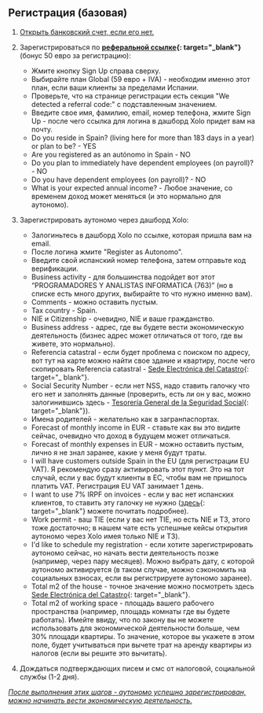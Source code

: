 ## Регистрация (базовая)

1. [Открыть банковский счет, если его нет.](#какой-банковский-счет-и-какой-банк-использовать)

2. Зарегистрироваться по **[реферальной ссылке](https://bit.ly/xolosignup){:
   target="_blank"}** (бонус 50 евро за регистрацию):
    - Жмите кнопку Sign Up справа сверху.
    - Выбирайте план Global (59 евро + IVA) - необходим именно этот план,
      если ваши клиенты за пределами Испании.
    - Проверьте, что на странице регистрации есть секция "We detected a
      referral code:" с подставленным значением.
    - Введите свое имя, фамилию, email, номер телефона, жмите Sign Up - после
      чего ссылка для логина в дашборд Xolo придет вам на почту.
    - Do you reside in Spain? (living here for more than 183 days in a year)
      or plan to be? - YES
    - Are you registered as an autónomo in Spain - NO
    - Do you plan to immediately have dependent employees (on payroll)? - NO
    - Do you have dependent employees (on payroll)? - NO
    - What is your expected annual income? - Любое значение, со временем
      доход может меняться (и это нормально для аутономо).

3. Зарегистрировать аутономо через дашборд Xolo:
    - Залогиньтесь в дашборд Xolo по ссылке, которая пришла вам на email.
    - После логина жмите "Register as Autonomo".
    - Введите свой испанский номер телефона, затем отправьте код верификации.
    - Business activity - для большинства подойдет вот этот “PROGRAMADORES Y
      ANALISTAS INFORMATICA (763)” (но в списке есть много других,
      выбирайте то что нужно именно вам).
    - Comments - можно оставить пустым.
    - Tax country - Spain.
    - NIE и Citizenship - очевидно, NIE и ваше гражданство.
    - Business address - адрес, где вы будете вести экономическую
      деятельность (бизнес адрес может отличаться от того, где вы живете, это
      нормально).
    - Referencia catastral - если будет проблема с поиском по адресу, вот тут
      на карте можно найти свое здание и квартиру, после чего
      скопировать Referencia
      catastral - [Sede Electrónica del Catastro](https://www1.sedecatastro.gob.es/cartografia/mapa.aspx){:
      target="_
      blank"}.
    - Social Security Number - если нет NSS, надо ставить галочку что его нет
      и заполнять данные (проверить, есть ли он у вас, можно
      залогинившись
      здесь - [Tesorería General de la Seguridad Social](https://portal.seg-social.gob.es/wps/portal/importass/importass/bienvenida){:
      target="_blank"}).
    - Имена родителей - желательно как в загранпаспортах.
    - Forecast of monthly income in EUR - ставьте как вы это видите сейчас,
      очевидно что доход в будущем может отличаться.
    - Forecast of monthly expenses in EUR - можно оставить пустым, лично я не
      знал заранее, какие у меня будут траты.
    - I will have customers outside Spain in the EU (для регистрации EU VAT).
      Я рекомендую сразу активировать этот пункт. Это на тот
      случай, если у вас будут клиенты в ЕС, чтобы вам не пришлось платить
      VAT. Регистрация EU VAT занимает 1 день.
    - I want to use 7% IRPF on invoices - если у вас нет испанских клиентов,
      то ставить эту галочку не
      нужно ([здесь](https://www.xolo.io/es-en/faq/xolo-spain/category/platform/article/can-i-make-invoices-with-7-irpf-personal-income-tax-withhold){:
      target="_blank"}
      можете почитать
      подробнее).
    - Work permit - ваш TIE (если у вас нет TIE, но есть NIE и ТЗ, этого тоже
      достаточно; в нашем чате есть успешные кейсы открытия аутономо через
      Xolo имея только NIE и ТЗ).
    - I'd like to schedule my registration - если хотите зарегистрировать
      аутономо сейчас, но начать вести деятельность позже (например,
      через пару месяцев). Можно выбрать дату, с которой аутономо
      активируется (в таком случае, можно сэкономить на социальных взносах,
      если
      вы регистрируете аутономо заранее).
    - Total m2 of the house - точное значение можно посмотреть
      здесь [Sede Electrónica del Catastro](https://www1.sedecatastro.gob.es/cartografia/mapa.aspx){:
      target="_blank"}.
    - Total m2 of working space - площадь вашего рабочего пространства
      (например, площадь комнаты где вы будете работать). Имейте ввиду,
      что по закону вы не можете использовать для экономической деятельности
      больше, чем 30% площади квартиры. То значение, которое вы
      укажете в этом поле, будет учитываться при вычете трат на аренду
      квартиры из налогов (если вы решите это вычитать).

4. Дождаться подтверждающих писем и смс от налоговой, социальной службы (1-2
   дня).

*<u>После выполнения этих шагов - аутономо успешно зарегистрирован, можно
начинать вести экономическую деятельность.</u>*
